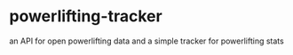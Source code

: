 # powerlifting-tracker
an API for open powerlifting data and a simple tracker for powerlifting stats
